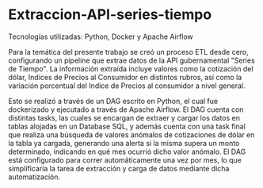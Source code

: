 # Extraccion-API-series-tiempo

Tecnologías utilizadas: Python, Docker y Apache Airflow

Para la temática del presente trabajo se creó un proceso ETL desde cero, configurando un pipeline que extrae datos de la API gubernamental "Series de Tiempo". La información extraída incluye valores como la cotización del dólar, Indices de Precios al Consumidor en distintos rubros, así como la variación porcentual del Indice de Precios al consumidor a nivel general.

Esto se realizó a través de un DAG escrito en Python, el cual fue dockerizado y ejecutado a través de Apache Airflow. El DAG cuenta con distintas tasks, las cuales se encargan de extraer y cargar los datos en tablas alojadas en un Database SQL, y además cuenta con una task final que realiza una búsqueda de valores anómalos de cotizaciones de dólar en la tabla ya cargada, generando una alerta si la misma supera un monto determinado, indicando en qué mes ocurrió dicho valor anómalo. El DAG está configurado para correr automáticamente una vez por mes, lo que simplificaría la tarea de extracción y carga de datos mediante dicha automatización.

